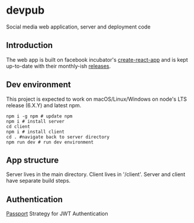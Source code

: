 # devpub
Social media web application, server and deployment code

## Introduction

The web app is built on facebook incubator's [create-react-app](https://github.com/facebookincubator/create-react-app) and is kept up-to-date with their monthly-ish [releases](https://github.com/facebookincubator/create-react-app/releases).

## Dev environment
This project is expected to work on macOS/Linux/Windows on node's LTS release (6.X.Y) and latest npm.

    npm i -g npm # update npm
    npm i # install server
    cd client
    npm i # install client
    cd . #navigate back to server directory
    npm run dev # run dev environment
   
## App structure

Server lives in the main directory. Client lives in '/client'. Server and client have separate build steps.

## Authentication

[Passport](http://www.passportjs.org/) Strategy for JWT Authentication

